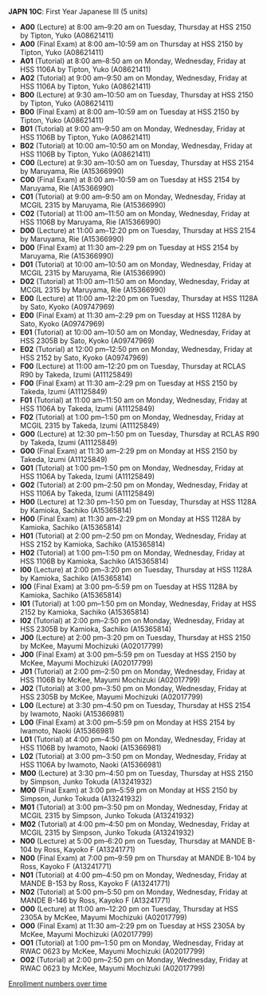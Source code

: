 **JAPN 10C**: First Year Japanese III (5 units)

- **A00** (Lecture) at 8:00 am–9:20 am on Tuesday, Thursday at HSS 2150 by Tipton, Yuko (A08621411)
- **A00** (Final Exam) at 8:00 am–10:59 am on Thursday at HSS 2150 by Tipton, Yuko (A08621411)
- **A01** (Tutorial) at 8:00 am–8:50 am on Monday, Wednesday, Friday at HSS 1106A by Tipton, Yuko (A08621411)
- **A02** (Tutorial) at 9:00 am–9:50 am on Monday, Wednesday, Friday at HSS 1106A by Tipton, Yuko (A08621411)
- **B00** (Lecture) at 9:30 am–10:50 am on Tuesday, Thursday at HSS 2150 by Tipton, Yuko (A08621411)
- **B00** (Final Exam) at 8:00 am–10:59 am on Tuesday at HSS 2150 by Tipton, Yuko (A08621411)
- **B01** (Tutorial) at 9:00 am–9:50 am on Monday, Wednesday, Friday at HSS 1106B by Tipton, Yuko (A08621411)
- **B02** (Tutorial) at 10:00 am–10:50 am on Monday, Wednesday, Friday at HSS 1106B by Tipton, Yuko (A08621411)
- **C00** (Lecture) at 9:30 am–10:50 am on Tuesday, Thursday at HSS 2154 by Maruyama, Rie (A15366990)
- **C00** (Final Exam) at 8:00 am–10:59 am on Tuesday at HSS 2154 by Maruyama, Rie (A15366990)
- **C01** (Tutorial) at 9:00 am–9:50 am on Monday, Wednesday, Friday at MCGIL 2315 by Maruyama, Rie (A15366990)
- **C02** (Tutorial) at 11:00 am–11:50 am on Monday, Wednesday, Friday at HSS 1106B by Maruyama, Rie (A15366990)
- **D00** (Lecture) at 11:00 am–12:20 pm on Tuesday, Thursday at HSS 2154 by Maruyama, Rie (A15366990)
- **D00** (Final Exam) at 11:30 am–2:29 pm on Tuesday at HSS 2154 by Maruyama, Rie (A15366990)
- **D01** (Tutorial) at 10:00 am–10:50 am on Monday, Wednesday, Friday at MCGIL 2315 by Maruyama, Rie (A15366990)
- **D02** (Tutorial) at 11:00 am–11:50 am on Monday, Wednesday, Friday at MCGIL 2315 by Maruyama, Rie (A15366990)
- **E00** (Lecture) at 11:00 am–12:20 pm on Tuesday, Thursday at HSS 1128A by Sato, Kyoko (A09747969)
- **E00** (Final Exam) at 11:30 am–2:29 pm on Tuesday at HSS 1128A by Sato, Kyoko (A09747969)
- **E01** (Tutorial) at 10:00 am–10:50 am on Monday, Wednesday, Friday at HSS 2305B by Sato, Kyoko (A09747969)
- **E02** (Tutorial) at 12:00 pm–12:50 pm on Monday, Wednesday, Friday at HSS 2152 by Sato, Kyoko (A09747969)
- **F00** (Lecture) at 11:00 am–12:20 pm on Tuesday, Thursday at RCLAS R90 by Takeda, Izumi (A11125849)
- **F00** (Final Exam) at 11:30 am–2:29 pm on Tuesday at HSS 2150 by Takeda, Izumi (A11125849)
- **F01** (Tutorial) at 11:00 am–11:50 am on Monday, Wednesday, Friday at HSS 1106A by Takeda, Izumi (A11125849)
- **F02** (Tutorial) at 1:00 pm–1:50 pm on Monday, Wednesday, Friday at MCGIL 2315 by Takeda, Izumi (A11125849)
- **G00** (Lecture) at 12:30 pm–1:50 pm on Tuesday, Thursday at RCLAS R90 by Takeda, Izumi (A11125849)
- **G00** (Final Exam) at 11:30 am–2:29 pm on Monday at HSS 2150 by Takeda, Izumi (A11125849)
- **G01** (Tutorial) at 1:00 pm–1:50 pm on Monday, Wednesday, Friday at HSS 1106A by Takeda, Izumi (A11125849)
- **G02** (Tutorial) at 2:00 pm–2:50 pm on Monday, Wednesday, Friday at HSS 1106A by Takeda, Izumi (A11125849)
- **H00** (Lecture) at 12:30 pm–1:50 pm on Tuesday, Thursday at HSS 1128A by Kamioka, Sachiko (A15365814)
- **H00** (Final Exam) at 11:30 am–2:29 pm on Monday at HSS 1128A by Kamioka, Sachiko (A15365814)
- **H01** (Tutorial) at 2:00 pm–2:50 pm on Monday, Wednesday, Friday at HSS 2152 by Kamioka, Sachiko (A15365814)
- **H02** (Tutorial) at 1:00 pm–1:50 pm on Monday, Wednesday, Friday at HSS 1106B by Kamioka, Sachiko (A15365814)
- **I00** (Lecture) at 2:00 pm–3:20 pm on Tuesday, Thursday at HSS 1128A by Kamioka, Sachiko (A15365814)
- **I00** (Final Exam) at 3:00 pm–5:59 pm on Tuesday at HSS 1128A by Kamioka, Sachiko (A15365814)
- **I01** (Tutorial) at 1:00 pm–1:50 pm on Monday, Wednesday, Friday at HSS 2152 by Kamioka, Sachiko (A15365814)
- **I02** (Tutorial) at 2:00 pm–2:50 pm on Monday, Wednesday, Friday at HSS 2305B by Kamioka, Sachiko (A15365814)
- **J00** (Lecture) at 2:00 pm–3:20 pm on Tuesday, Thursday at HSS 2150 by McKee, Mayumi Mochizuki (A02017799)
- **J00** (Final Exam) at 3:00 pm–5:59 pm on Tuesday at HSS 2150 by McKee, Mayumi Mochizuki (A02017799)
- **J01** (Tutorial) at 2:00 pm–2:50 pm on Monday, Wednesday, Friday at HSS 1106B by McKee, Mayumi Mochizuki (A02017799)
- **J02** (Tutorial) at 3:00 pm–3:50 pm on Monday, Wednesday, Friday at HSS 2305B by McKee, Mayumi Mochizuki (A02017799)
- **L00** (Lecture) at 3:30 pm–4:50 pm on Tuesday, Thursday at HSS 2154 by Iwamoto, Naoki (A15366981)
- **L00** (Final Exam) at 3:00 pm–5:59 pm on Monday at HSS 2154 by Iwamoto, Naoki (A15366981)
- **L01** (Tutorial) at 4:00 pm–4:50 pm on Monday, Wednesday, Friday at HSS 1106B by Iwamoto, Naoki (A15366981)
- **L02** (Tutorial) at 3:00 pm–3:50 pm on Monday, Wednesday, Friday at HSS 1106A by Iwamoto, Naoki (A15366981)
- **M00** (Lecture) at 3:30 pm–4:50 pm on Tuesday, Thursday at HSS 2150 by Simpson, Junko Tokuda (A13241932)
- **M00** (Final Exam) at 3:00 pm–5:59 pm on Monday at HSS 2150 by Simpson, Junko Tokuda (A13241932)
- **M01** (Tutorial) at 3:00 pm–3:50 pm on Monday, Wednesday, Friday at MCGIL 2315 by Simpson, Junko Tokuda (A13241932)
- **M02** (Tutorial) at 4:00 pm–4:50 pm on Monday, Wednesday, Friday at MCGIL 2315 by Simpson, Junko Tokuda (A13241932)
- **N00** (Lecture) at 5:00 pm–6:20 pm on Tuesday, Thursday at MANDE B-104 by Ross, Kayoko F (A13241771)
- **N00** (Final Exam) at 7:00 pm–9:59 pm on Thursday at MANDE B-104 by Ross, Kayoko F (A13241771)
- **N01** (Tutorial) at 4:00 pm–4:50 pm on Monday, Wednesday, Friday at MANDE B-153 by Ross, Kayoko F (A13241771)
- **N02** (Tutorial) at 5:00 pm–5:50 pm on Monday, Wednesday, Friday at MANDE B-146 by Ross, Kayoko F (A13241771)
- **O00** (Lecture) at 11:00 am–12:20 pm on Tuesday, Thursday at HSS 2305A by McKee, Mayumi Mochizuki (A02017799)
- **O00** (Final Exam) at 11:30 am–2:29 pm on Tuesday at HSS 2305A by McKee, Mayumi Mochizuki (A02017799)
- **O01** (Tutorial) at 1:00 pm–1:50 pm on Monday, Wednesday, Friday at RWAC 0623 by McKee, Mayumi Mochizuki (A02017799)
- **O02** (Tutorial) at 2:00 pm–2:50 pm on Monday, Wednesday, Friday at RWAC 0623 by McKee, Mayumi Mochizuki (A02017799)

[Enrollment numbers over time](./JAPN10C.tsv)
